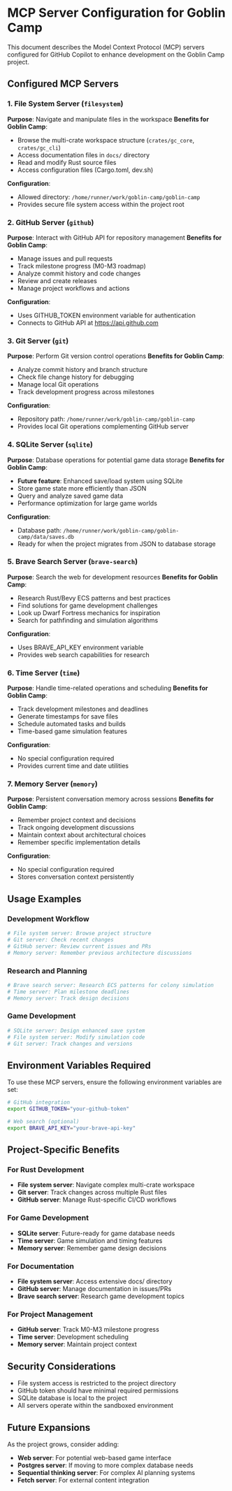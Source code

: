 # MCP Server Configuration for Goblin Camp

This document describes the Model Context Protocol (MCP) servers configured for GitHub Copilot to enhance development on the Goblin Camp project.

## Configured MCP Servers

### 1. File System Server (`filesystem`)
**Purpose**: Navigate and manipulate files in the workspace
**Benefits for Goblin Camp**:
- Browse the multi-crate workspace structure (`crates/gc_core`, `crates/gc_cli`) 
- Access documentation files in `docs/` directory
- Read and modify Rust source files
- Access configuration files (Cargo.toml, dev.sh)

**Configuration**:
- Allowed directory: `/home/runner/work/goblin-camp/goblin-camp`
- Provides secure file system access within the project root

### 2. GitHub Server (`github`)
**Purpose**: Interact with GitHub API for repository management
**Benefits for Goblin Camp**:
- Manage issues and pull requests
- Track milestone progress (M0-M3 roadmap)
- Analyze commit history and code changes
- Review and create releases
- Manage project workflows and actions

**Configuration**:
- Uses GITHUB_TOKEN environment variable for authentication
- Connects to GitHub API at https://api.github.com

### 3. Git Server (`git`)
**Purpose**: Perform Git version control operations
**Benefits for Goblin Camp**:
- Analyze commit history and branch structure
- Check file change history for debugging
- Manage local Git operations
- Track development progress across milestones

**Configuration**:
- Repository path: `/home/runner/work/goblin-camp/goblin-camp`
- Provides local Git operations complementing GitHub server

### 4. SQLite Server (`sqlite`)
**Purpose**: Database operations for potential game data storage
**Benefits for Goblin Camp**:
- **Future feature**: Enhanced save/load system using SQLite
- Store game state more efficiently than JSON
- Query and analyze saved game data
- Performance optimization for large game worlds

**Configuration**:
- Database path: `/home/runner/work/goblin-camp/goblin-camp/data/saves.db`
- Ready for when the project migrates from JSON to database storage

### 5. Brave Search Server (`brave-search`)
**Purpose**: Search the web for development resources
**Benefits for Goblin Camp**:
- Research Rust/Bevy ECS patterns and best practices
- Find solutions for game development challenges
- Look up Dwarf Fortress mechanics for inspiration
- Search for pathfinding and simulation algorithms

**Configuration**:
- Uses BRAVE_API_KEY environment variable
- Provides web search capabilities for research

### 6. Time Server (`time`)
**Purpose**: Handle time-related operations and scheduling
**Benefits for Goblin Camp**:
- Track development milestones and deadlines
- Generate timestamps for save files
- Schedule automated tasks and builds
- Time-based game simulation features

**Configuration**:
- No special configuration required
- Provides current time and date utilities

### 7. Memory Server (`memory`)
**Purpose**: Persistent conversation memory across sessions
**Benefits for Goblin Camp**:
- Remember project context and decisions
- Track ongoing development discussions
- Maintain context about architectural choices
- Remember specific implementation details

**Configuration**:
- No special configuration required
- Stores conversation context persistently

## Usage Examples

### Development Workflow
```bash
# File system server: Browse project structure
# Git server: Check recent changes
# GitHub server: Review current issues and PRs
# Memory server: Remember previous architecture discussions
```

### Research and Planning
```bash
# Brave search server: Research ECS patterns for colony simulation
# Time server: Plan milestone deadlines
# Memory server: Track design decisions
```

### Game Development
```bash
# SQLite server: Design enhanced save system
# File system server: Modify simulation code
# Git server: Track changes and versions
```

## Environment Variables Required

To use these MCP servers, ensure the following environment variables are set:

```bash
# GitHub integration
export GITHUB_TOKEN="your-github-token"

# Web search (optional)
export BRAVE_API_KEY="your-brave-api-key"
```

## Project-Specific Benefits

### For Rust Development
- **File system server**: Navigate complex multi-crate workspace
- **Git server**: Track changes across multiple Rust files
- **GitHub server**: Manage Rust-specific CI/CD workflows

### For Game Development
- **SQLite server**: Future-ready for game database needs
- **Time server**: Game simulation and timing features
- **Memory server**: Remember game design decisions

### For Documentation
- **File system server**: Access extensive docs/ directory
- **GitHub server**: Manage documentation in issues/PRs
- **Brave search server**: Research game development topics

### For Project Management
- **GitHub server**: Track M0-M3 milestone progress
- **Time server**: Development scheduling
- **Memory server**: Maintain project context

## Security Considerations

- File system access is restricted to the project directory
- GitHub token should have minimal required permissions
- SQLite database is local to the project
- All servers operate within the sandboxed environment

## Future Expansions

As the project grows, consider adding:
- **Web server**: For potential web-based game interface
- **Postgres server**: If moving to more complex database needs
- **Sequential thinking server**: For complex AI planning systems
- **Fetch server**: For external content integration